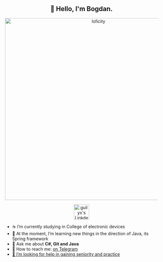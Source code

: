 <h2 align="center">👋 Hello, I'm Bogdan.</h2>
<p align="center">
<img alt="loficity" width="600px" src="https://github.com/HyunCafe/HyunCafe/raw/main/assests/loficity.gif"</img>
</p>
<p align="center">
<a href="https://www.linkedin.com/in/bogdan-yuskevich-315982267/">
  <img alt="guilyx's LinkdeIN" width="50px" src="https://user-images.githubusercontent.com/43545812/144035037-0f415fc7-9f96-4517-a370-ccc6e78a714b.png" />
</a>
</p>

- ☕ I’m currently studying in College of electronic devices 
- 🌱 At the moment, I’m learning new things in the direction of Java, its Spring framework
- 📖 Ask me about **C#, Git and Java**
- 💬 How to reach me: <a href="https://t.me/bogdan_yus"> on Telegram
- 🤔 I’m looking for help in gaining seniority and practice
